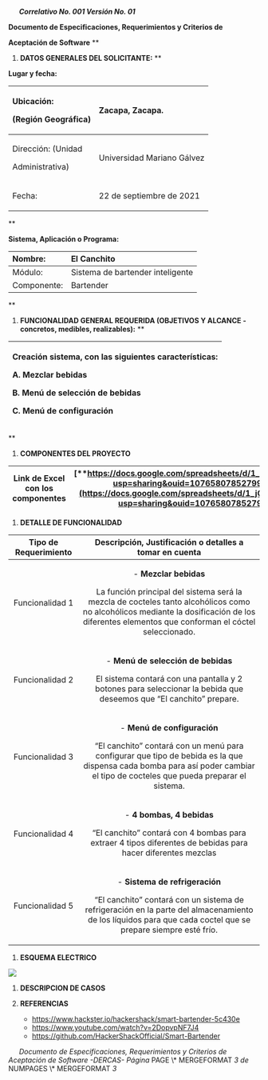 `	`***Correlativo No. 001 Versión No. 01*** 

**Documento de Especificaciones, Requerimientos y Criterios de** 

**Aceptación de Software** 
**


1. **DATOS GENERALES DEL SOLICITANTE:** 
**


**Lugar y fecha:** 

|<p>Ubicación: </p><p>**(Región Geográfica)** </p>|<p>Zacapa, Zacapa. </p><p> </p>|
| :- | :- |
|<p>Dirección: (Unidad </p><p>Administrativa) </p>|Universidad Mariano Gálvez |
|<p>Fecha: </p><p> </p>|22 de septiembre de 2021 |
** 

**Sistema, Aplicación o Programa:**   

|Nombre:  |El Canchito|
| :- | :- |
|Módulo: |Sistema de bartender inteligente|
|Componente: |Bartender|
** 

1. **FUNCIONALIDAD GENERAL REQUERIDA (OBJETIVOS Y ALCANCE - concretos, medibles, realizables):** 
**


|<p>Creación sistema, con las siguientes características: </p><p>A. **Mezclar bebidas**</p><p>B. **Menú de selección de bebidas**</p><p>C. **Menú de configuración**</p>|
| :- |
** 

1. **COMPONENTES DEL PROYECTO**


|**Link de Excel con los componentes**|[**https://docs.google.com/spreadsheets/d/1_jQmi4ho1pCMiWPL8xx7dWzl8Oj2fqIu/edit?usp=sharing&ouid=107658078527997806777&rtpof=true&sd=true**](https://docs.google.com/spreadsheets/d/1_jQmi4ho1pCMiWPL8xx7dWzl8Oj2fqIu/edit?usp=sharing&ouid=107658078527997806777&rtpof=true&sd=true)|
| - | - |













1. **DETALLE DE FUNCIONALIDAD**

|**Tipo de Requerimiento**|**Descripción, Justificación o detalles a tomar en cuenta**|
| :-: | :-: |
|<p>Funcionalidad 1</p><p></p>|<p>- **Mezclar bebidas**</p><p>La función principal del sistema será la mezcla de cocteles tanto alcohólicos como no alcohólicos mediante la dosificación de los diferentes elementos que conforman el cóctel seleccionado. </p><p></p>|
|<p>Funcionalidad 2</p><p></p>|<p>- **Menú de selección de bebidas**</p><p>El sistema contará con una pantalla y 2 botones para seleccionar la bebida que deseemos que “El canchito” prepare.</p><p></p>|
|<p>Funcionalidad 3</p><p></p>|<p>- **Menú de configuración**</p><p>“El canchito” contará con un menú para configurar que tipo de bebida es la que dispensa cada bomba para así poder cambiar el tipo de cocteles que pueda preparar el sistema.</p><p></p>|
|<p>Funcionalidad 4</p><p></p>|<p>- **4 bombas, 4 bebidas**</p><p>“El canchito” contará con 4 bombas para extraer 4 tipos diferentes de bebidas para hacer diferentes mezclas</p><p></p>|
|<p>Funcionalidad 5</p><p></p>|<p>- **Sistema de refrigeración**</p><p>“El canchito” contará con un sistema de refrigeración en la parte del almacenamiento de los líquidos para que cada coctel que se prepare siempre esté frío.</p><p></p>|

1. **ESQUEMA ELECTRICO**

![](https://github.com/Brandonp22/Sistema-de-bartender-/releases/download/v1.0/diagrama.del.circuito.png)





















1. **DESCRIPCION DE CASOS**



1. **REFERENCIAS**
   - <https://www.hackster.io/hackershack/smart-bartender-5c430e>
   - <https://www.youtube.com/watch?v=2DopvpNF7J4>
   - <https://github.com/HackerShackOfficial/Smart-Bartender>



`	`*Documento de Especificaciones, Requerimientos y Criterios de Aceptación de Software -DERCAS- 	Página*  PAGE   \\* MERGEFORMAT *3 de*  NUMPAGES   \\* MERGEFORMAT *3* 
